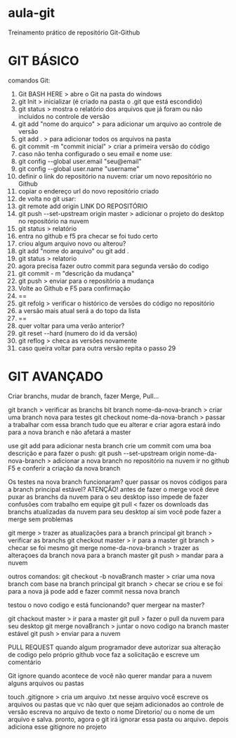 # aula-git
Treinamento prático de repositório Git-Github

GIT BÁSICO
==========

comandos Git:

1. Git BASH HERE > abre o Git na pasta do windows
2. git Init > inicializar (é criado na pasta o .git que está escondido)
3. git status > mostra o relatório dos arquivos que já foram ou não incluidos no controle de versão
4. git add "nome do arquico" > para adicionar um arquivo ao controle de versão
5. git add . > para adicionar todos os arquivos na pasta
6. git commit -m "commit inicial" > criar a primeira versão do código
7. caso não tenha configurado o seu email e nome use:
8. git config --global user.email "seu@email"
9. git config --global user.name "username"
10. definir o link do repositório na nuvem: criar um novo repositório no Github
11. copiar o endereço url do novo repositório criado
12. de volta no git usar: 
13. git remote add origin LINK DO REPOSITÓRIO
14. git push --set-upstream origin master > adicionar o projeto do desktop no repositório na nuvem
15. git status > relatório
16. entra no github e f5 pra checar se foi tudo certo
17. criou algum arquivo novo ou alterou?
18. git add "nome do arquivo" ou git add .
19. git status > relatorio
20. agora precisa fazer outro commit para segunda versão do codigo
21. git commit - m "descrição da mudança"
22. git push > enviar para o repositório a mudança
23. Volte ao Github e F5 para confirmação 
24. ==
25. git refolg > verificar o histórico de versões do código no repositório
26. a versão mais atual será a do topo da lista
27. ==
28. quer voltar para uma verão anterior?
29. git reset --hard (numero do id da versão)
30. git reflog > checa as versões novamente
31. caso queira voltar para outra versão repita o passo 29

GIT AVANÇADO
============
Criar branchs, mudar de branch, fazer Merge, Pull...

git branch > verificar as branchs
bit branch nome-da-nova-branch > criar uma branch nova para testes
git checkout nome-da-nova-branch > passar a trabalhar com essa branch
tudo que eu alterar e criar agora estará indo para a nova branch e não afetará a master

use git add para adicionar nesta branch
crie um commit com uma boa descrição e para fazer o push:
git push --set-upstream origin nome-da-nova-branch > adicionar a nova branch no repositório na nuvem
ir no github F5 e conferir a criação da nova branch

Os testes na nova branch funcionaram? quer passar os novos códigos para a branch principal estável?
ATENÇÂO! antes de fazer o merge você deve puxar as branchs da nuvem para o seu desktop
isso impede de fazer confusões com trabalho em equipe
git pull < fazer os downloads das branchs atualizadas da nuvem para seu desktop
aí sim você pode fazer a merge sem problemas

git merge > trazer as atualizações para a branch principal
git branch > verificar as branchs
git checkout master > ir para a master
git branch > checar se foi mesmo
git merge nome-da-nova-branch > trazer as alteraçoes da branch nova para a branch master
git push > mandar para a nuvem

outros comandos:
git checkout -b novaBranch master > criar uma nova branch com base na branch principal
git branch > checar se criou e se foi para a nova
já pode add e fazer commit nessa nova branch

testou o novo codigo e está funcionando? quer mergear na master?

git chackout master > ir para a master
git pull > fazer o pull da nuvem para seu desktop
git merge novaBranch > juntar o novo codigo na branch master estável
git push > enviar para a nuvem

PULL REQUEST
quando algum programador deve autorizar sua alteração de codigo
pelo próprio github voce faz a solicitação e escreve um comentário

Git ignore
quando acontece de você não querer mandar para a nuvem alguns arquivos ou pastas

touch .gitignore > cria um arquivo .txt 
nesse arquivo você escreve os arquivos ou pastas que vc não quer que sejam 
adicionados ao controle de versão
escreva no arquivo de texto o nome Diretorio/ ou o nome de um arquivo e salva.
pronto, agora o git irá ignorar essa pasta ou arquivo.
depois adiciona esse gitignore no projeto



